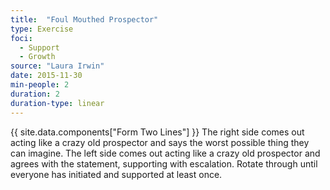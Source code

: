 ```yaml
---
title:  "Foul Mouthed Prospector"
type: Exercise
foci:
  - Support
  - Growth
source: "Laura Irwin"
date: 2015-11-30
min-people: 2
duration: 2
duration-type: linear
---
```

{{ site.data.components["Form Two Lines"] }}
The right side comes out acting like a crazy old prospector and says the worst possible thing they can imagine.
The left side comes out acting like a crazy old prospector and agrees with the statement, supporting with escalation.
Rotate through until everyone has initiated and supported at least once.
